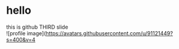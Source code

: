 # hello
this is github THIRD slide  
![profile image](https://avatars.githubusercontent.com/u/91121449?s=400&v=4
